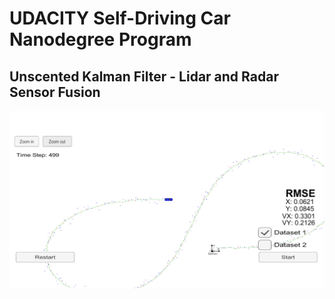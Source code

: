# UDACITY Self-Driving Car Nanodegree Program
## Unscented Kalman Filter - Lidar and Radar Sensor Fusion

![UKF](UKF-Output-1.png)

